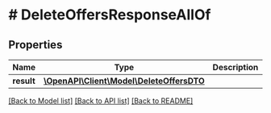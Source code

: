 # # DeleteOffersResponseAllOf

## Properties

Name | Type | Description | Notes
------------ | ------------- | ------------- | -------------
**result** | [**\OpenAPI\Client\Model\DeleteOffersDTO**](DeleteOffersDTO.md) |  | [optional]

[[Back to Model list]](../../README.md#models) [[Back to API list]](../../README.md#endpoints) [[Back to README]](../../README.md)
